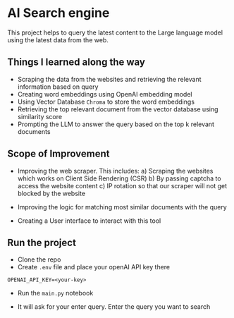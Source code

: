 # AI Search engine

This project helps to query the latest content to the Large language model using the latest data from the web. 

## Things I learned along the way

- Scraping the data from the websites and retrieving the relevant information based on query
- Creating word embeddings using OpenAI embedding model
- Using Vector Database `Chroma` to store the word embeddings
- Retrieving the top relevant document from the vector database using similarity score
- Prompting the LLM to answer the query based on the top k relevant documents

## Scope of Improvement

- Improving the web scraper. This includes:
  a) Scraping the websites which works on Client Side Rendering (CSR)
  b) By passing captcha to access the website content
  c) IP rotation so that our scraper will not get blocked by the website

- Improving the logic for matching most similar documents with the query
- Creating a User interface to interact with this tool

## Run the project

- Clone the repo
- Create `.env` file and place your openAI API key there

```
OPENAI_API_KEY=<your-key>
```

- Run the `main.py` notebook

- It will ask for your enter query. Enter the query you want to search